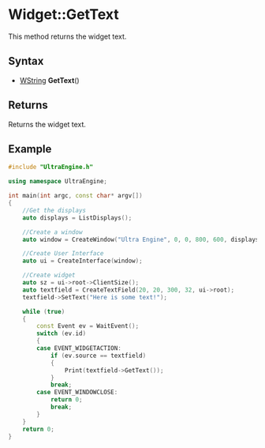 # Widget::GetText

This method returns the widget text.

## Syntax

- [WString](WString.md) **GetText**()

## Returns

Returns the widget text.

## Example

```c++
#include "UltraEngine.h"

using namespace UltraEngine;

int main(int argc, const char* argv[])
{
    //Get the displays
    auto displays = ListDisplays();

    //Create a window
    auto window = CreateWindow("Ultra Engine", 0, 0, 800, 600, displays[0]);

    //Create User Interface
    auto ui = CreateInterface(window);

    //Create widget
    auto sz = ui->root->ClientSize();
    auto textfield = CreateTextField(20, 20, 300, 32, ui->root);
    textfield->SetText("Here is some text!");

    while (true)
    {
        const Event ev = WaitEvent();
        switch (ev.id)
        {
        case EVENT_WIDGETACTION:
            if (ev.source == textfield)
            {
                Print(textfield->GetText());
            }
            break;
        case EVENT_WINDOWCLOSE:
            return 0;
            break;
        }
    }
    return 0;
}
```
